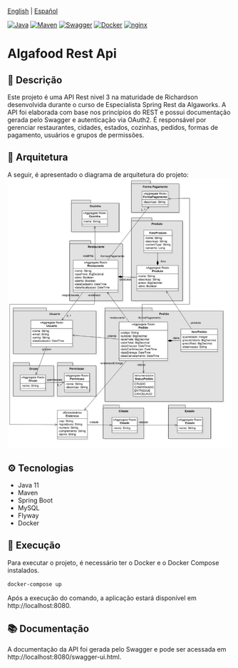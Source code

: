[English](README.md) | [Español](README.es.md)

[![Java](https://img.shields.io/badge/Java-ED8B00?style=for-the-badge&logo=java&logoColor=white)](https://www.java.com/)
[![Maven](https://img.shields.io/badge/Maven-C71A36?style=for-the-badge&logo=apache-maven&logoColor=white)](https://maven.apache.org/)
[![Swagger](https://img.shields.io/badge/Swagger-85EA2D?style=for-the-badge&logo=swagger&logoColor=white)](https://swagger.io/)
[![Docker](https://img.shields.io/badge/Docker-2496ED?style=for-the-badge&logo=docker&logoColor=white)](https://www.docker.com/)
[![nginx](https://img.shields.io/badge/nginx-009639?style=for-the-badge&logo=nginx&logoColor=white)](https://www.nginx.com/)

# Algafood Rest Api
## 📝 Descrição
Este projeto é uma API Rest nivel 3 na maturidade de Richardson desenvolvida durante o curso de Especialista Spring Rest da Algaworks. 
A API foi elaborada com base nos princípios do REST e possui documentação gerada pelo Swagger e autenticação via OAuth2.
É responsável por gerenciar restaurantes, cidades, estados, cozinhas, pedidos, formas de pagamento, usuários e grupos de permissões.

## 📜 Arquitetura
A seguir, é apresentado o diagrama de arquitetura do projeto:
![Arquitetura](src/main/resources/docs/projeto.jpg)

## ⚙️ Tecnologias
- Java 11
- Maven
- Spring Boot
- MySQL
- Flyway
- Docker

## 🚀 Execução
Para executar o projeto, é necessário ter o Docker e o Docker Compose instalados.
```bash
docker-compose up
```
Após a execução do comando, a aplicação estará disponível em http://localhost:8080.

## 📚 Documentação
A documentação da API foi gerada pelo Swagger e pode ser acessada em http://localhost:8080/swagger-ui.html.


